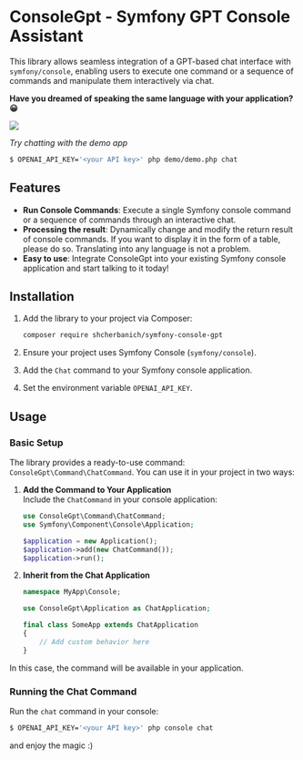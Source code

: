# ConsoleGpt - Symfony GPT Console Assistant

This library allows seamless integration of a GPT-based chat interface with `symfony/console`, enabling users to execute one command or a sequence of commands and manipulate them interactively via chat.

**Have you dreamed of speaking the same language with your application? 😀**

![](docs/assets/demo.gif)

*Try chatting with the demo app*

```bash
$ OPENAI_API_KEY='<your API key>' php demo/demo.php chat
```

## Features

- **Run Console Commands**: Execute a single Symfony console command or a sequence of commands through an interactive chat.
- **Processing the result**: Dynamically change and modify the return result of console commands. If you want to display it in the form of a table, please do so. Translating into any language is not a problem.
- **Easy to use**: Integrate ConsoleGpt into your existing Symfony console application and start talking to it today!

## Installation

1. Add the library to your project via Composer:

    ```bash
    composer require shcherbanich/symfony-console-gpt
    ```

2. Ensure your project uses Symfony Console (`symfony/console`).

3. Add the `Chat` command to your Symfony console application.

4. Set the environment variable `OPENAI_API_KEY`.

## Usage

### Basic Setup

The library provides a ready-to-use command: `ConsoleGpt\Command\ChatCommand`. You can use it in your project in two ways:

1. **Add the Command to Your Application**  
   Include the `ChatCommand` in your console application:

    ```php
    use ConsoleGpt\Command\ChatCommand;
    use Symfony\Component\Console\Application;

    $application = new Application();
    $application->add(new ChatCommand());
    $application->run();
    ```

2. **Inherit from the Chat Application**  

    ```php
    namespace MyApp\Console;

    use ConsoleGpt\Application as ChatApplication;

    final class SomeApp extends ChatApplication
    {
        // Add custom behavior here
    }
    ```

In this case, the command will be available in your application.

### Running the Chat Command

Run the `chat` command in your console:

```bash
$ OPENAI_API_KEY='<your API key>' php console chat
```

and enjoy the magic :)
